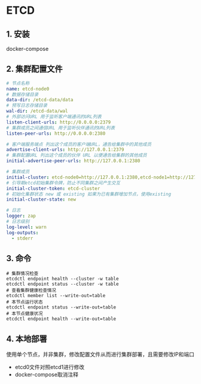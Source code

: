 # ETCD

## 1. 安装
docker-compose

## 2. 集群配置文件

```yaml
# 节点名称
name: etcd-node0
# 数据存储目录
data-dir: /etcd-data/data
# 预写日志存储目录
wal-dir: /etcd-data/wal
# 外部访问URL 用于监听客户端通讯的URL列表
listen-client-urls: http://0.0.0.0:2379
# 集群成员之间通信URL 用于监听伙伴通讯的URL列表
listen-peer-urls: http://0.0.0.0:2380

# 客户端服务端点 列出这个成员的客户端URL，通告给集群中的其他成员
advertise-client-urls: http://127.0.0.1:2379
# 集群配置URL 列出这个成员的伙伴 URL 以便通告给集群的其他成员
initial-advertise-peer-urls: http://127.0.0.1:2380

# 集群成员
initial-cluster: etcd-node0=http://127.0.0.1:2380,etcd-node1=http://127.0.0.1:12380,etcd-node2=http://127.0.0.1:22380
# 引导期etcd初始集群令牌，防止不同集群之间产生交互
initial-cluster-token: etcd-cluster
# 初始化集群状态 new 或 existing 如果为已有集群增加节点，使用existing
initial-cluster-state: new

# 日志
logger: zap
# 日志级别
log-level: warn
log-outputs:
  - stderr
```

## 3. 命令

```shell
# 集群情况检查
etcdctl endpoint health --cluster -w table
etcdctl endpoint status --cluster -w table
# 查看集群健康检查情况
etcdctl member list --write-out=table 
# 本节点运行状态
etcdctl endpoint status --write-out=table 
# 本节点健康状况
etcdctl endpoint health --write-out=table 
```

## 4. 本地部署

使用单个节点，并非集群，修改配置文件从而进行集群部署，且需要修改IP和端口
+ etcd0文件对照etcd1进行修改
+ docker-compose取消注释

